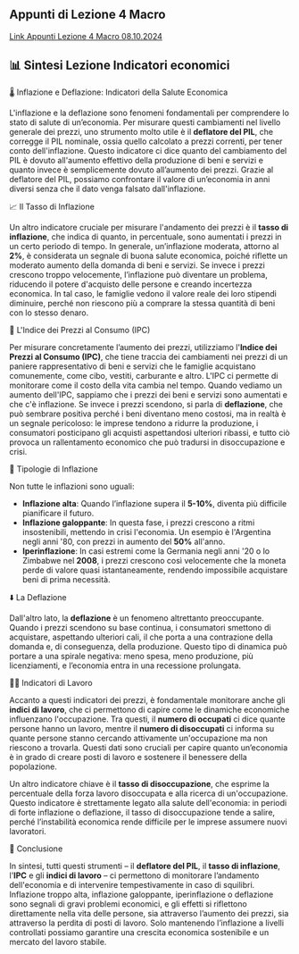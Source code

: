## Appunti di Lezione 4 Macro

[Link Appunti Lezione 4 Macro 08.10.2024](https://github.com/dabi-rac/University/blob/main/1%C2%B0%20Semestre/Macro/Lezione%204%20Macro%208.10.2024/Lezione%20Macroeconomia%208%20ottobre%202024.pdf)




## 📊 Sintesi Lezione Indicatori economici

 🌡️ Inflazione e Deflazione: Indicatori della Salute Economica

L'inflazione e la deflazione sono fenomeni fondamentali per comprendere lo stato di salute di un’economia. Per misurare questi cambiamenti nel livello generale dei prezzi, uno strumento molto utile è il **deflatore del PIL**, che corregge il PIL nominale, ossia quello calcolato a prezzi correnti, per tener conto dell'inflazione. Questo indicatore ci dice quanto del cambiamento del PIL è dovuto all'aumento effettivo della produzione di beni e servizi e quanto invece è semplicemente dovuto all’aumento dei prezzi. Grazie al deflatore del PIL, possiamo confrontare il valore di un’economia in anni diversi senza che il dato venga falsato dall'inflazione.

 📈 Il Tasso di Inflazione

Un altro indicatore cruciale per misurare l'andamento dei prezzi è il **tasso di inflazione**, che indica di quanto, in percentuale, sono aumentati i prezzi in un certo periodo di tempo. In generale, un’inflazione moderata, attorno al **2%**, è considerata un segnale di buona salute economica, poiché riflette un moderato aumento della domanda di beni e servizi. Se invece i prezzi crescono troppo velocemente, l’inflazione può diventare un problema, riducendo il potere d'acquisto delle persone e creando incertezza economica. In tal caso, le famiglie vedono il valore reale dei loro stipendi diminuire, perché non riescono più a comprare la stessa quantità di beni con lo stesso denaro.

 🛒 L'Indice dei Prezzi al Consumo (IPC)

Per misurare concretamente l’aumento dei prezzi, utilizziamo l'**Indice dei Prezzi al Consumo (IPC)**, che tiene traccia dei cambiamenti nei prezzi di un paniere rappresentativo di beni e servizi che le famiglie acquistano comunemente, come cibo, vestiti, carburante e altro. L'IPC ci permette di monitorare come il costo della vita cambia nel tempo. Quando vediamo un aumento dell'IPC, sappiamo che i prezzi dei beni e servizi sono aumentati e che c'è inflazione. Se invece i prezzi scendono, si parla di **deflazione**, che può sembrare positiva perché i beni diventano meno costosi, ma in realtà è un segnale pericoloso: le imprese tendono a ridurre la produzione, i consumatori posticipano gli acquisti aspettandosi ulteriori ribassi, e tutto ciò provoca un rallentamento economico che può tradursi in disoccupazione e crisi.

 🔺 Tipologie di Inflazione

Non tutte le inflazioni sono uguali:

- **Inflazione alta**: Quando l’inflazione supera il **5-10%**, diventa più difficile pianificare il futuro.
- **Inflazione galoppante**: In questa fase, i prezzi crescono a ritmi insostenibili, mettendo in crisi l'economia. Un esempio è l'Argentina negli anni '80, con prezzi in aumento del **50%** all'anno.
- **Iperinflazione**: In casi estremi come la Germania negli anni '20 o lo Zimbabwe nel **2008**, i prezzi crescono così velocemente che la moneta perde di valore quasi istantaneamente, rendendo impossibile acquistare beni di prima necessità.

 ⬇️ La Deflazione

Dall'altro lato, la **deflazione** è un fenomeno altrettanto preoccupante. Quando i prezzi scendono su base continua, i consumatori smettono di acquistare, aspettando ulteriori cali, il che porta a una contrazione della domanda e, di conseguenza, della produzione. Questo tipo di dinamica può portare a una spirale negativa: meno spesa, meno produzione, più licenziamenti, e l’economia entra in una recessione prolungata.

 👷‍♂️ Indicatori di Lavoro

Accanto a questi indicatori dei prezzi, è fondamentale monitorare anche gli **indici di lavoro**, che ci permettono di capire come le dinamiche economiche influenzano l'occupazione. Tra questi, il **numero di occupati** ci dice quante persone hanno un lavoro, mentre il **numero di disoccupati** ci informa su quante persone stanno cercando attivamente un'occupazione ma non riescono a trovarla. Questi dati sono cruciali per capire quanto un’economia è in grado di creare posti di lavoro e sostenere il benessere della popolazione.

Un altro indicatore chiave è il **tasso di disoccupazione**, che esprime la percentuale della forza lavoro disoccupata e alla ricerca di un'occupazione. Questo indicatore è strettamente legato alla salute dell'economia: in periodi di forte inflazione o deflazione, il tasso di disoccupazione tende a salire, perché l’instabilità economica rende difficile per le imprese assumere nuovi lavoratori.

 🔧 Conclusione

In sintesi, tutti questi strumenti – il **deflatore del PIL**, il **tasso di inflazione**, l'**IPC** e gli **indici di lavoro** – ci permettono di monitorare l’andamento dell'economia e di intervenire tempestivamente in caso di squilibri. Inflazione troppo alta, inflazione galoppante, iperinflazione o deflazione sono segnali di gravi problemi economici, e gli effetti si riflettono direttamente nella vita delle persone, sia attraverso l’aumento dei prezzi, sia attraverso la perdita di posti di lavoro. Solo mantenendo l’inflazione a livelli controllati possiamo garantire una crescita economica sostenibile e un mercato del lavoro stabile.
